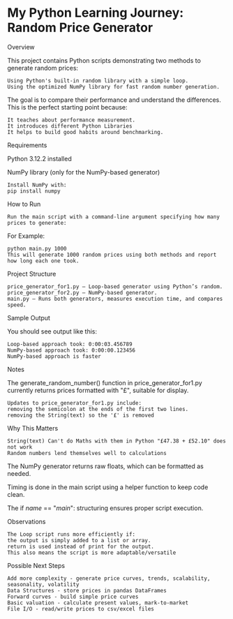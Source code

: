# My Python Learning Journey: Random Price Generator

Overview

This project contains Python scripts demonstrating two methods to generate random prices:
    
    Using Python's built-in random library with a simple loop.
    Using the optimized NumPy library for fast random number generation.

The goal is to compare their performance and understand the differences. This is the perfect starting point because:
    
    It teaches about performance measurement.
    It introduces different Python Libraries
    It helps to build good habits around benchmarking.

Requirements

Python 3.12.2 installed

NumPy library (only for the NumPy-based generator)

    Install NumPy with:
    pip install numpy

How to Run

    Run the main script with a command-line argument specifying how many prices to generate:

For Example:

    python main.py 1000
    This will generate 1000 random prices using both methods and report how long each one took.

Project Structure

    price_generator_for1.py — Loop-based generator using Python’s random.
    price_generator_for2.py — NumPy-based generator.
    main.py — Runs both generators, measures execution time, and compares speed.

Sample Output

You should see output like this:

    Loop-based approach took: 0:00:03.456789
    NumPy-based approach took: 0:00:00.123456
    NumPy-based approach is faster

Notes

The generate_random_number() function in price_generator_for1.py currently returns prices formatted with "£", suitable for display.

    Updates to price_generator_for1.py include:
    removing the semicolon at the ends of the first two lines.
    removing the String(text) so the '£' is removed

Why This Matters

    String(text) Can't do Maths with them in Python "£47.38 + £52.10" does not work
    Random numbers lend themselves well to calculations

The NumPy generator returns raw floats, which can be formatted as needed.

Timing is done in the main script using a helper function to keep code clean.

The if _name_ == "_main_": structuring ensures proper script execution.

Observations

    The Loop script runs more efficiently if:
    the output is simply added to a list or array.
    return is used instead of print for the output.
    This also means the script is more adaptable/versatile

Possible Next Steps

    Add more complexity - generate price curves, trends, scalability, seasonality, volatility
    Data Structures - store prices in pandas DataFrames
    Forward curves - build simple price curves
    Basic valuation - calculate present values, mark-to-market
    File I/O - read/write prices to csv/excel files